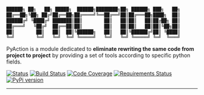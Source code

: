 ```python
██████╗ ██╗   ██╗ █████╗  ██████╗████████╗██╗ ██████╗ ███╗   ██╗
██╔══██╗╚██╗ ██╔╝██╔══██╗██╔════╝╚══██╔══╝██║██╔═══██╗████╗  ██║
██████╔╝ ╚████╔╝ ███████║██║        ██║   ██║██║   ██║██╔██╗ ██║
██╔═══╝   ╚██╔╝  ██╔══██║██║        ██║   ██║██║   ██║██║╚██╗██║
██║        ██║   ██║  ██║╚██████╗   ██║   ██║╚██████╔╝██║ ╚████║
╚═╝        ╚═╝   ╚═╝  ╚═╝ ╚═════╝   ╚═╝   ╚═╝ ╚═════╝ ╚═╝  ╚═══╝

```

PyAction is a module dedicated to **eliminate rewriting the same code from project to project** by providing a set of tools according to specific python fields.

[![Status](https://img.shields.io/pypi/status/pyaction)](https://pypi.org/project/pyaction/)
[![Build Status](https://travis-ci.com/a-maliarov/pyaction.svg?branch=main)](https://travis-ci.com/a-maliarov/pyaction)
[![Code Coverage](https://img.shields.io/codecov/c/gh/a-maliarov/pyaction?label=code%20coverage)](https://codecov.io/gh/a-maliarov/pyaction)
[![Requirements Status](https://requires.io/github/a-maliarov/pyaction/requirements.svg?branch=main)](https://requires.io/github/a-maliarov/pyaction/requirements/?branch=main)
[![PyPi version](https://img.shields.io/pypi/v/pyaction)](https://pypi.org/project/pyaction/)

---

